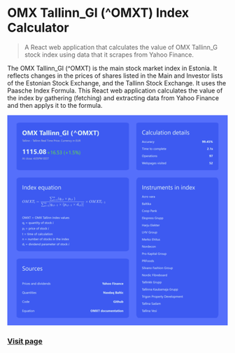 # OMX Tallinn_GI (^OMXT) Index Calculator

> A React web application that calculates the value of OMX Tallinn_G stock index using data that it scrapes from Yahoo Finance.

The OMX Tallinn_GI (^OMXT) is the main stock market index in Estonia. It reflects changes in the prices of shares listed in the Main and Investor lists of the Estonian Stock Exchange, and the Tallinn Stock Exchange. It uses the Paasche Index Formula. This React web application calculates the value of the index by gathering (fetching) and extracting data from Yahoo Finance and then applys it to the formula.

![](Header.png)

### [Visit page](https://henrisuurorg.github.io/OMX-TALLINN-INDEX/ "OMX Tallinn_GI (^OMXT) Index Calculator")

